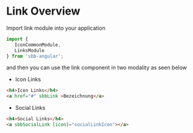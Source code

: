# Link Overview

Import link module into your application

```ts
import {
   IconCommonModule,
   LinksModule
} from 'sbb-angular';
```

and then you can use the link component in two modality as seen below

* Icon Links

```html
<h4>Icon Links</h4>
<a href="#" sbbLink >Bezeichnung</a>
```

* Social Links

```html
<h4>Social Links</h4>
<a sbbSocialLink [icon]="socialLinkIcon"></a>
```
